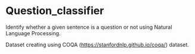 # Question_classifier
Identify whether a given sentence is a question or not using Natural Language Processing.


Dataset creating using COQA (https://stanfordnlp.github.io/coqa/) dataset.
